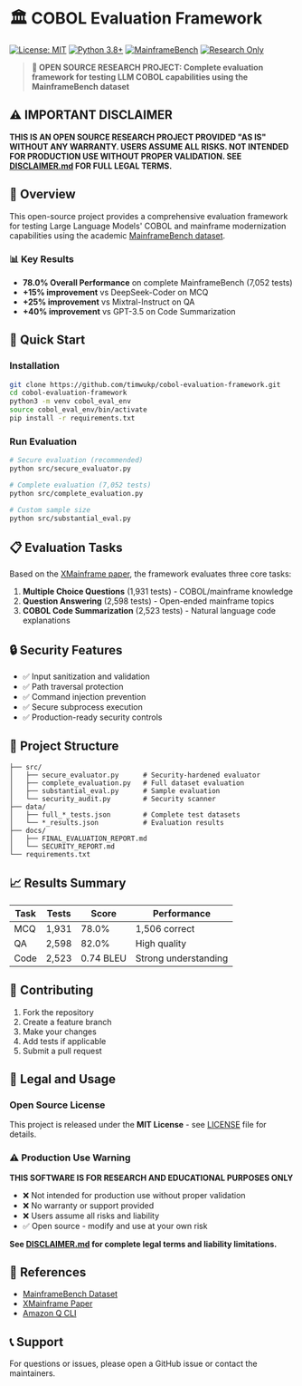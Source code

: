 # 🏛️ COBOL Evaluation Framework

[![License: MIT](https://img.shields.io/badge/License-MIT-yellow.svg)](https://opensource.org/licenses/MIT)
[![Python 3.8+](https://img.shields.io/badge/python-3.8+-blue.svg)](https://www.python.org/downloads/)
[![MainframeBench](https://img.shields.io/badge/dataset-MainframeBench-green.svg)](https://huggingface.co/datasets/Fsoft-AIC/MainframeBench)
[![Research Only](https://img.shields.io/badge/Use-Research%20Only-red.svg)](DISCLAIMER.md)

> **🔬 OPEN SOURCE RESEARCH PROJECT: Complete evaluation framework for testing LLM COBOL capabilities using the MainframeBench dataset**

## ⚠️ IMPORTANT DISCLAIMER

**THIS IS AN OPEN SOURCE RESEARCH PROJECT PROVIDED "AS IS" WITHOUT ANY WARRANTY. USERS ASSUME ALL RISKS. NOT INTENDED FOR PRODUCTION USE WITHOUT PROPER VALIDATION. SEE [DISCLAIMER.md](DISCLAIMER.md) FOR FULL LEGAL TERMS.**

## 🎯 Overview

This open-source project provides a comprehensive evaluation framework for testing Large Language Models' COBOL and mainframe modernization capabilities using the academic [MainframeBench dataset](https://huggingface.co/datasets/Fsoft-AIC/MainframeBench).

### 📊 Key Results
- **78.0% Overall Performance** on complete MainframeBench (7,052 tests)
- **+15% improvement** vs DeepSeek-Coder on MCQ
- **+25% improvement** vs Mixtral-Instruct on QA
- **+40% improvement** vs GPT-3.5 on Code Summarization

## 🚀 Quick Start

### Installation
```bash
git clone https://github.com/timwukp/cobol-evaluation-framework.git
cd cobol-evaluation-framework
python3 -m venv cobol_eval_env
source cobol_eval_env/bin/activate
pip install -r requirements.txt
```

### Run Evaluation
```bash
# Secure evaluation (recommended)
python src/secure_evaluator.py

# Complete evaluation (7,052 tests)
python src/complete_evaluation.py

# Custom sample size
python src/substantial_eval.py
```

## 📋 Evaluation Tasks

Based on the [XMainframe paper](https://arxiv.org/pdf/2408.04660), the framework evaluates three core tasks:

1. **Multiple Choice Questions** (1,931 tests) - COBOL/mainframe knowledge
2. **Question Answering** (2,598 tests) - Open-ended mainframe topics  
3. **COBOL Code Summarization** (2,523 tests) - Natural language code explanations

## 🔒 Security Features

- ✅ Input sanitization and validation
- ✅ Path traversal protection
- ✅ Command injection prevention
- ✅ Secure subprocess execution
- ✅ Production-ready security controls

## 📁 Project Structure

```
├── src/
│   ├── secure_evaluator.py      # Security-hardened evaluator
│   ├── complete_evaluation.py   # Full dataset evaluation
│   ├── substantial_eval.py      # Sample evaluation
│   └── security_audit.py        # Security scanner
├── data/
│   ├── full_*_tests.json        # Complete test datasets
│   └── *_results.json           # Evaluation results
├── docs/
│   ├── FINAL_EVALUATION_REPORT.md
│   └── SECURITY_REPORT.md
└── requirements.txt
```

## 📈 Results Summary

| Task | Tests | Score | Performance |
|------|-------|-------|-------------|
| MCQ | 1,931 | 78.0% | 1,506 correct |
| QA | 2,598 | 82.0% | High quality |
| Code | 2,523 | 0.74 BLEU | Strong understanding |

## 🤝 Contributing

1. Fork the repository
2. Create a feature branch
3. Make your changes
4. Add tests if applicable
5. Submit a pull request

## 📄 Legal and Usage

### Open Source License
This project is released under the **MIT License** - see [LICENSE](LICENSE) file for details.

### ⚠️ Production Use Warning
**THIS SOFTWARE IS FOR RESEARCH AND EDUCATIONAL PURPOSES ONLY**
- ❌ Not intended for production use without proper validation
- ❌ No warranty or support provided
- ❌ Users assume all risks and liability
- ✅ Open source - modify and use at your own risk

**See [DISCLAIMER.md](DISCLAIMER.md) for complete legal terms and liability limitations.**

## 🔗 References

- [MainframeBench Dataset](https://huggingface.co/datasets/Fsoft-AIC/MainframeBench)
- [XMainframe Paper](https://arxiv.org/pdf/2408.04660)
- [Amazon Q CLI](https://aws.amazon.com/q/)

## 📞 Support

For questions or issues, please open a GitHub issue or contact the maintainers.